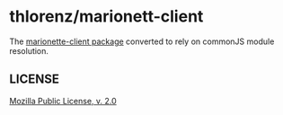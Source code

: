# thlorenz/marionett-client

The [marionette-client package](https://www.npmjs.com/package/marionette-client) converted to
rely on commonJS module resolution.

## LICENSE

[Mozilla Public License, v. 2.0](http://mozilla.org/MPL/2.0/)
